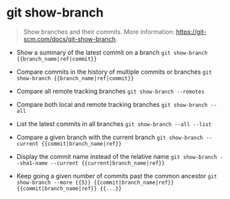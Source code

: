 # git show-branch
> Show branches and their commits.
> More information: <https://git-scm.com/docs/git-show-branch>.

- Show a summary of the latest commit on a branch
`git show-branch {{branch_name|ref|commit}}`

- Compare commits in the history of multiple commits or branches
`git show-branch {{branch_name|ref|commit}}`

- Compare all remote tracking branches
`git show-branch --remotes`

- Compare both local and remote tracking branches
`git show-branch --all`

- List the latest commits in all branches
`git show-branch --all --list`

- Compare a given branch with the current branch
`git show-branch --current {{commit|branch_name|ref}}`

- Display the commit name instead of the relative name
`git show-branch --sha1-name --current {{current|branch_name|ref}}`

- Keep going a given number of commits past the common ancestor
`git show-branch --more {{5}} {{commit|branch_name|ref}} {{commit|branch_name|ref}} {{...}}`
